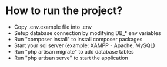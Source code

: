 <h1>How to run the project?</h1>
<ul>
<li>Copy .env.example file into .env</li>
<li>Setup database connection by modifying DB_* env variables</li>
<li>Run "composer install" to install composer packages</li>
<li>Start your sql server (example: XAMPP - Apache, MySQL)</li>
<li>Run "php artisan migrate" to add database tables</li>
<li>Run "php artisan serve" to start the application</li>
</ul>
